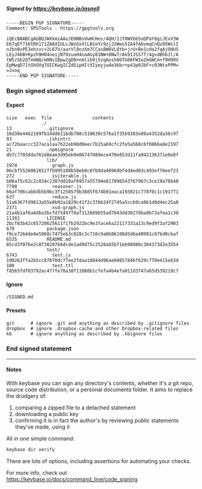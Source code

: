 ##### Signed by https://keybase.io/jasnell
```
-----BEGIN PGP SIGNATURE-----
Comment: GPGTools - https://gpgtools.org

iQEcBAABCgAGBQJWXkmiAAoJEHNBsVwHCHes/4QH/2Jf0WVbbSoQPaY8giJExV3W
E67qEf71KtRh171ZA8dIULcJWzOxXlLB1eYc9zjJ2Weo5IA4fAbvmqCnQz05WslI
nJbn0vPE3ehzvc+2L67V/aarVl8nzXm7CCasBW6VLQYb+jrU+Be1cHa2fqAjOHU5
LEyJ46B+Kpzh9H04neijN79zuoH4naAGy81NW+DNw7/Ak91JSS7f/4gvdBhbJl/A
tW5zSb2QfVmNQ/m0NvIBpwZgDN+nmlib9j5zqAosh06TG06FWIoZmGWCm+f9H99V
EpMwqD71tGhOVq7OICKwgICZdGipHItXIyeyjw4e36br+p43p0JbF+c03NtxPPM=
=Jvoq
-----END PGP SIGNATURE-----

```

<!-- END SIGNATURES -->

### Begin signed statement 

#### Expect

```
size   exec  file               contents                                                        
             ./                                                                                 
13             .gitignore       16d30e4462189fb14dd611bdb708c510630c576a1f35b9383e89a4352da36c97
93             .jshintrc        ac72baaccc327aca1aa7b22eb98d0eec7b15a69cfc2fe5a568c6f086ba8e2197
21             .npmignore       db7c7703dda761d8eae3d95eb9e06747089ece470e853d11fa942136371e8e8f
               lib/                                                                             
1974             graph.js       06cbf5526061652ffb995188b50eb0c07b9da40969bf4d4ed03c493eff6eef23
272              isiterable.js  b08a75c62c2c034c2307dd28af6957a55794e817096543767967c3ce19a78b48
7798             reasoner.js    66af706cabbdb5b9bc3f1250579b3885f674b01eaca193021c778f0c1c191771
637              reduce.js      51a6367fd9813a55e8b92a1829c41f2c37bb24f2745a5ccb9ca9b1d0d4ec25a8
2371             xsd-graph.js   21a4b1af6a4dba3bcfd75497f0af312689b55ad7643dd30270ba9b73afea1c30
11381          LICENSE          2bcf83b42c65720625611f1fb2922bc9e3face6a22117331a13c9ed9f3af2903
679            package.json     f0ce7264de4e5968c7475eb3c028c3c710c9a0b86108d5d6a40981c87bd0cbaf
6535           README.md        05cd3f076e2c8f3820766dcde1ad9d75c2528ab5bf1eb98980c304373d2e3554
               test/                                                                            
6743             test.js        190263ffa2b5cc87070dc77ee2fdaa18844d96ae60857846f629c770e415eb3d
100              test.ttl       f8565fdf03792ac477fe70a38f11088b1cfefa4b4efa011d3747a65d539219c7
```

#### Ignore

```
/SIGNED.md
```

#### Presets

```
git      # ignore .git and anything as described by .gitignore files
dropbox  # ignore .dropbox-cache and other Dropbox-related files    
kb       # ignore anything as described by .kbignore files          
```

<!-- summarize version = 0.0.9 -->

### End signed statement

<hr>

#### Notes

With keybase you can sign any directory's contents, whether it's a git repo,
source code distribution, or a personal documents folder. It aims to replace the drudgery of:

  1. comparing a zipped file to a detached statement
  2. downloading a public key
  3. confirming it is in fact the author's by reviewing public statements they've made, using it

All in one simple command:

```bash
keybase dir verify
```

There are lots of options, including assertions for automating your checks.

For more info, check out https://keybase.io/docs/command_line/code_signing